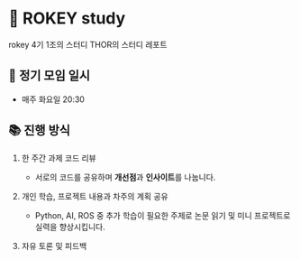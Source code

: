 # :rocket: ROKEY study

rokey 4기 1조의 스터디 THOR의 스터디 레포트

## :calendar: 정기 모임 일시

* 매주 화요일 20:30

## :books: 진행 방식

1. 한 주간 과제 코드 리뷰

    * 서로의 코드를 공유하며 **개선점**과 **인사이트**를 나눕니다.

2. 개인 학습, 프로젝트 내용과 차주의 계획 공유

    * Python, AI, ROS 중 추가 학습이 필요한 주제로 논문 읽기 및 미니 프로젝트로 실력을 향상시킵니다.

3. 자유 토론 및 피드백